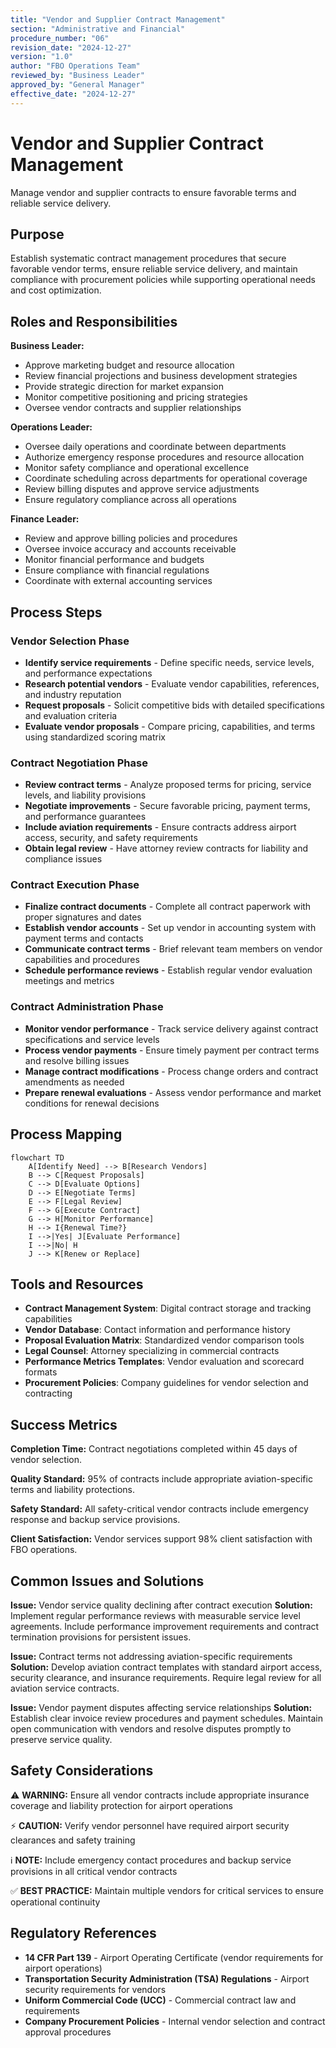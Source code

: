 ```yaml
---
title: "Vendor and Supplier Contract Management"
section: "Administrative and Financial"
procedure_number: "06"
revision_date: "2024-12-27"
version: "1.0"
author: "FBO Operations Team"
reviewed_by: "Business Leader"
approved_by: "General Manager"
effective_date: "2024-12-27"
---
```


# Vendor and Supplier Contract Management

Manage vendor and supplier contracts to ensure favorable terms and reliable service delivery.

## Purpose

Establish systematic contract management procedures that secure favorable vendor terms, ensure reliable service delivery, and maintain compliance with procurement policies while supporting operational needs and cost optimization.

## Roles and Responsibilities

**Business Leader:**

- Approve marketing budget and resource allocation
- Review financial projections and business development strategies
- Provide strategic direction for market expansion
- Monitor competitive positioning and pricing strategies
- Oversee vendor contracts and supplier relationships

**Operations Leader:**

- Oversee daily operations and coordinate between departments
- Authorize emergency response procedures and resource allocation
- Monitor safety compliance and operational excellence
- Coordinate scheduling across departments for operational coverage
- Review billing disputes and approve service adjustments
- Ensure regulatory compliance across all operations

**Finance Leader:**

- Review and approve billing policies and procedures
- Oversee invoice accuracy and accounts receivable
- Monitor financial performance and budgets
- Ensure compliance with financial regulations
- Coordinate with external accounting services
## Process Steps

### Vendor Selection Phase

- **Identify service requirements** - Define specific needs, service levels, and performance expectations
- **Research potential vendors** - Evaluate vendor capabilities, references, and industry reputation
- **Request proposals** - Solicit competitive bids with detailed specifications and evaluation criteria
- **Evaluate vendor proposals** - Compare pricing, capabilities, and terms using standardized scoring matrix

### Contract Negotiation Phase

- **Review contract terms** - Analyze proposed terms for pricing, service levels, and liability provisions
- **Negotiate improvements** - Secure favorable pricing, payment terms, and performance guarantees
- **Include aviation requirements** - Ensure contracts address airport access, security, and safety requirements
- **Obtain legal review** - Have attorney review contracts for liability and compliance issues

### Contract Execution Phase

- **Finalize contract documents** - Complete all contract paperwork with proper signatures and dates
- **Establish vendor accounts** - Set up vendor in accounting system with payment terms and contacts
- **Communicate contract terms** - Brief relevant team members on vendor capabilities and procedures
- **Schedule performance reviews** - Establish regular vendor evaluation meetings and metrics

### Contract Administration Phase

- **Monitor vendor performance** - Track service delivery against contract specifications and service levels
- **Process vendor payments** - Ensure timely payment per contract terms and resolve billing issues
- **Manage contract modifications** - Process change orders and contract amendments as needed
- **Prepare renewal evaluations** - Assess vendor performance and market conditions for renewal decisions

## Process Mapping

```mermaid
flowchart TD
    A[Identify Need] --> B[Research Vendors]
    B --> C[Request Proposals]
    C --> D[Evaluate Options]
    D --> E[Negotiate Terms]
    E --> F[Legal Review]
    F --> G[Execute Contract]
    G --> H[Monitor Performance]
    H --> I{Renewal Time?}
    I -->|Yes| J[Evaluate Performance]
    I -->|No| H
    J --> K[Renew or Replace]
```

## Tools and Resources

- **Contract Management System**: Digital contract storage and tracking capabilities
- **Vendor Database**: Contact information and performance history
- **Proposal Evaluation Matrix**: Standardized vendor comparison tools
- **Legal Counsel**: Attorney specializing in commercial contracts
- **Performance Metrics Templates**: Vendor evaluation and scorecard formats
- **Procurement Policies**: Company guidelines for vendor selection and contracting

## Success Metrics

**Completion Time:** Contract negotiations completed within 45 days of vendor selection.

**Quality Standard:** 95% of contracts include appropriate aviation-specific terms and liability protections.

**Safety Standard:** All safety-critical vendor contracts include emergency response and backup service provisions.

**Client Satisfaction:** Vendor services support 98% client satisfaction with FBO operations.

## Common Issues and Solutions

**Issue:** Vendor service quality declining after contract execution
**Solution:** Implement regular performance reviews with measurable service level agreements. Include performance improvement requirements and contract termination provisions for persistent issues.

**Issue:** Contract terms not addressing aviation-specific requirements
**Solution:** Develop aviation contract templates with standard airport access, security clearance, and insurance requirements. Require legal review for all aviation service contracts.

**Issue:** Vendor payment disputes affecting service relationships
**Solution:** Establish clear invoice review procedures and payment schedules. Maintain open communication with vendors and resolve disputes promptly to preserve service quality.

## Safety Considerations

⚠️ **WARNING:** Ensure all vendor contracts include appropriate insurance coverage and liability protection for airport operations

⚡ **CAUTION:** Verify vendor personnel have required airport security clearances and safety training

ℹ️ **NOTE:** Include emergency contact procedures and backup service provisions in all critical vendor contracts

✅ **BEST PRACTICE:** Maintain multiple vendors for critical services to ensure operational continuity

## Regulatory References

- **14 CFR Part 139** - Airport Operating Certificate (vendor requirements for airport operations)
- **Transportation Security Administration (TSA) Regulations** - Airport security requirements for vendors
- **Uniform Commercial Code (UCC)** - Commercial contract law and requirements
- **Company Procurement Policies** - Internal vendor selection and contract approval procedures
